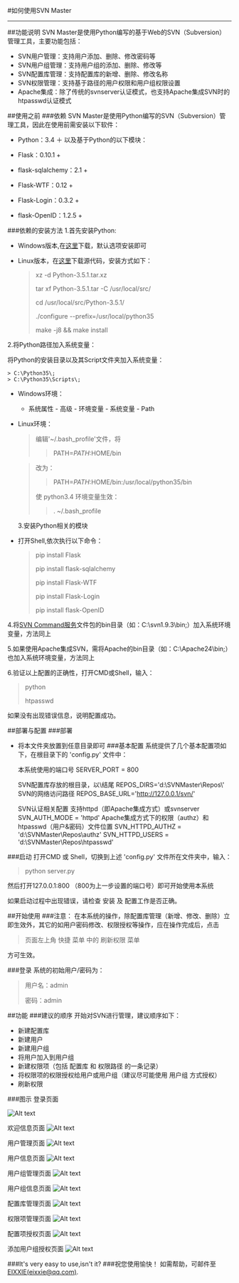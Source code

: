 #如何使用SVN Master
***
##功能说明
SVN Master是使用Python编写的基于Web的SVN（Subversion）管理工具，主要功能包括：

* SVN用户管理：支持用户添加、删除、修改密码等
* SVN用户组管理：支持用户组的添加、删除、修改等
* SVN配置库管理：支持配置库的新增、删除、修改名称
* SVN权限管理：支持基于路径的用户权限和用户组权限设置
* Apache集成：除了传统的svnserver认证模式，也支持Apache集成SVN时的htpasswd认证模式

##使用之前
###依赖
SVN Master是使用Python编写的SVN（Subversion）管理工具，因此在使用前需安装以下软件：

- Python：3.4 ＋    以及基于Python的以下模块：

 + Flask：0.10.1 +

 + flask-sqlalchemy：2.1 +

 + Flask-WTF：0.12 +

 + Flask-Login：0.3.2 +

 + flask-OpenID：1.2.5 +

###依赖的安装方法
1.首先安装Python:

* Windows版本,在[这里](https://www.python.org/downloads/windows/)下载，默认选项安装即可
* Linux版本，在[这里](https://www.python.org/downloads/source/)下载源代码，安装方式如下：

	> xz -d Python-3.5.1.tar.xz
	> 
	> tar xf Python-3.5.1.tar -C /usr/local/src/
	> 
	> cd /usr/local/src/Python-3.5.1/
	> 
	> ./configure --prefix=/usr/local/python35
	> 
	> make -j8 && make install

2.将Python路径加入系统变量：

将Python的安装目录以及其Script文件夹加入系统变量：

	> C:\Python35\;
	> C:\Python35\Scripts\;

* Windows环境：
  + 系统属性 - 高级 - 环境变量 - 系统变量 - Path
* Linux环境：
	> 编辑'~/.bash_profile'文件，将
	> 
	>> PATH=$PATH:$HOME/bin
	
	> 改为：
	> 
	>>PATH=$PATH:$HOME/bin:/usr/local/python35/bin
	>
	>使 python3.4 环境变量生效：
	>
	>> . ~/.bash_profile
	
	3.安装Python相关的模块

* 打开Shell,依次执行以下命令：
	> 
	> pip install Flask
	> 
	> pip install flask-sqlalchemy
	> 
	> pip install Flask-WTF
	> 
	> pip install Flask-Login
	> 
	> pip install flask-OpenID

4.将[SVN Command服务](https://subversion.apache.org/packages.html)文件包的bin目录（如：C:\svn1.9.3\bin;）加入系统环境变量，方法同上

5.如果使用Apache集成SVN，需将Apache的bin目录（如：C:\Apache24\bin;）也加入系统环境变量，方法同上

6.验证以上配置的正确性，打开CMD或Shell，输入：
> python
> 
> htpasswd

如果没有出现错误信息，说明配置成功。

##部署与配置
###部署
* 将本文件夹放置到任意目录即可
###基本配置
系统提供了几个基本配置项如下，在根目录下的 'config.py' 文件中：

	本系统使用的端口号
	SERVER_PORT = 800
	
	SVN配置库存放的根目录，以\\结尾
	REPOS_DIRS='d:\SVNMaster\Repos\\'
	SVN的网络访问路径
	REPOS_BASE_URL='http://127.0.0.1/svn/'
	
	SVN认证相关配置
	支持httpd（即Apache集成方式）或svnserver
	SVN_AUTH_MODE = 'httpd' 
	Apache集成方式下的权限（authz）和htpasswd（用户&密码）文件位置
	SVN_HTTPD_AUTHZ = 'd:\SVNMaster\Repos\\authz'
	SVN_HTTPD_USERS = 'd:\SVNMaster\Repos\\htpasswd'

###启动
打开CMD 或 Shell，切换到上述 'config.py' 文件所在文件夹中，输入：
> python server.py

然后打开127.0.0.1:800 （800为上一步设置的端口号）即可开始使用本系统

如果启动过程中出现错误，请检查 安装 及 配置工作是否正确。

##开始使用
###注意：
在本系统的操作，除配置库管理（新增、修改、删除）立即生效外，其它的如用户密码修改、权限授权等操作，应在操作完成后，点击 
> 页面左上角 快捷 菜单 中的 刷新权限 菜单

方可生效。

###登录
系统的初始用户/密码为：
> 用户名：admin
> 
>密码：admin

##功能
###建议的顺序
开始对SVN进行管理，建议顺序如下：
	
- 新建配置库
- 新建用户
- 新建用户组
- 将用户加入到用户组
- 新建权限项（包括 配置库 和 权限路径 的一条记录）
- 将权限项的权限授权给用户或用户组（建议尽可能使用 用户组 方式授权）
- 刷新权限

###图示
登录页面

![Alt text](./mos/static/img/howto/login.jpg)

欢迎信息页面
![Alt text](./mos/static/img/howto/welcome.jpg)

用户管理页面
![Alt text](./mos/static/img/howto/user.jpg)

用户信息页面
![Alt text](./mos/static/img/howto/user-info.jpg)

用户组管理页面
![Alt text](./mos/static/img/howto/group.jpg)

用户组信息页面
![Alt text](./mos/static/img/howto/group-info.jpg)

配置库管理页面
![Alt text](./mos/static/img/howto/repo.jpg)

权限项管理页面
![Alt text](./mos/static/img/howto/authitem.jpg)

配置项授权页面
![Alt text](./mos/static/img/howto/auth.jpg)

添加用户组授权页面
![Alt text](./mos/static/img/howto/auth-group.jpg)

###It's very easy to use,isn't it?
###祝您使用愉快！
如需帮助，可邮件至[EIXXIE(eixxie@qq.com)](eixxie@qq.com).
